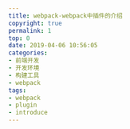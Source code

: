 ```yaml
---
title: webpack-webpack中插件的介绍
copyright: true
permalink: 1
top: 0
date: 2019-04-06 10:56:05
categories:
- 前端开发
- 开发环境
- 构建工具
- webpack
tags:
- webpack
- plugin
- introduce
---
```

